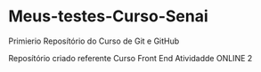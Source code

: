 # Meus-testes-Curso-Senai
 Primierio Reposítório do Curso de Git e GitHub

Reposítório criado referente Curso Front End Atividadde ONLINE 2
